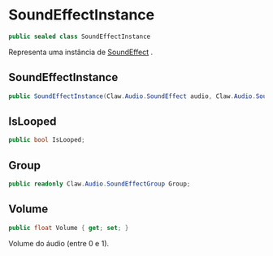 # SoundEffectInstance
```csharp
public sealed class SoundEffectInstance
```
Representa uma instância de [SoundEffect](/API/Claw/Audio/SoundEffect#SoundEffect) .<br />
## SoundEffectInstance
```csharp
public SoundEffectInstance(Claw.Audio.SoundEffect audio, Claw.Audio.SoundEffectGroup group) { }
```
## IsLooped
```csharp
public bool IsLooped;
```
## Group
```csharp
public readonly Claw.Audio.SoundEffectGroup Group;
```
## Volume
```csharp
public float Volume { get; set; } 
```
Volume do áudio (entre 0 e 1).<br />
